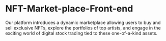# NFT-Market-place-Front-end
Our platform introduces a dynamic marketplace allowing users to buy and sell exclusive NFTs, explore the portfolios of top artists, and engage in the exciting world of digital stock trading tied to these one-of-a-kind assets.
